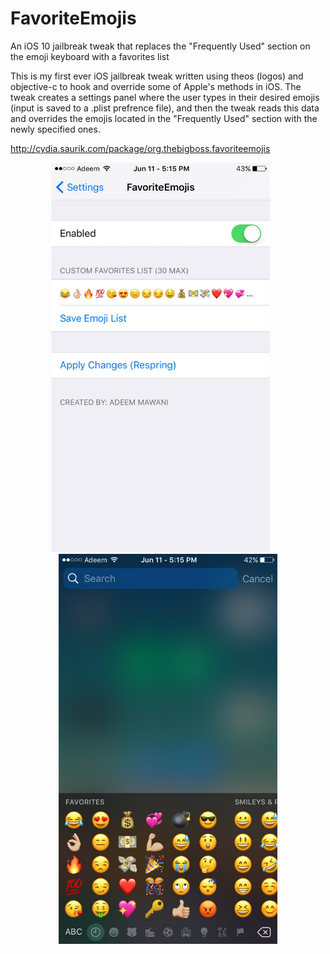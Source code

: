 # FavoriteEmojis
An iOS 10 jailbreak tweak that replaces the "Frequently Used" section on the emoji keyboard with a favorites list

This is my first ever iOS jailbreak tweak written using theos (logos) and objective-c to hook and override some of Apple's methods in iOS. The tweak creates a settings panel where the user types in their desired emojis (input is saved to a .plist prefrence file), and then the tweak reads this data and overrides the emojis located in the "Frequently Used" section with the newly specified ones.

http://cydia.saurik.com/package/org.thebigboss.favoriteemojis

<p align="center">
  <img src="/screenshots/1.jpg" width="350"/> &nbsp; &nbsp; &nbsp;
  <img src="/screenshots/2.jpg" width="350"/>
</p>

